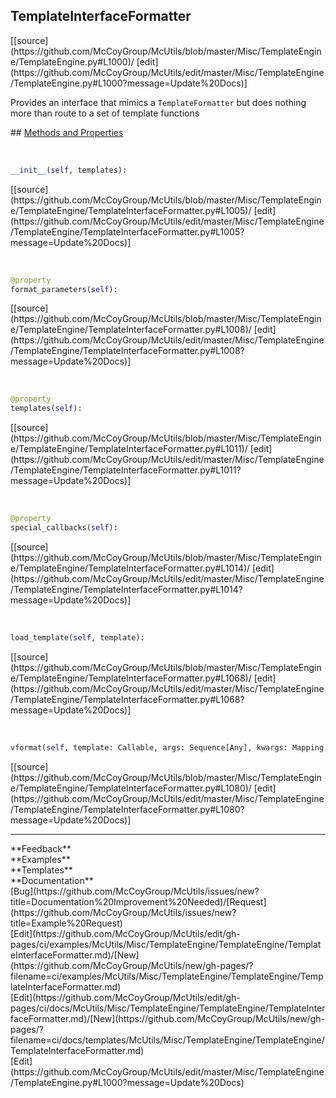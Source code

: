 ## <a id="McUtils.Misc.TemplateEngine.TemplateEngine.TemplateInterfaceFormatter">TemplateInterfaceFormatter</a> 

<div class="docs-source-link" markdown="1">
[[source](https://github.com/McCoyGroup/McUtils/blob/master/Misc/TemplateEngine/TemplateEngine.py#L1000)/
[edit](https://github.com/McCoyGroup/McUtils/edit/master/Misc/TemplateEngine/TemplateEngine.py#L1000?message=Update%20Docs)]
</div>

Provides an interface that mimics a `TemplateFormatter`
but does nothing more than route to a set of template functions







<div class="collapsible-section">
 <div class="collapsible-section collapsible-section-header" markdown="1">
## <a class="collapse-link" data-toggle="collapse" href="#methods" markdown="1"> Methods and Properties</a> <a class="float-right" data-toggle="collapse" href="#methods"><i class="fa fa-chevron-down"></i></a>
 </div>
 <div class="collapsible-section collapsible-section-body collapse show" id="methods" markdown="1">
 
<a id="McUtils.Misc.TemplateEngine.TemplateEngine.TemplateInterfaceFormatter.__init__" class="docs-object-method">&nbsp;</a> 
```python
__init__(self, templates): 
```
<div class="docs-source-link" markdown="1">
[[source](https://github.com/McCoyGroup/McUtils/blob/master/Misc/TemplateEngine/TemplateEngine/TemplateInterfaceFormatter.py#L1005)/
[edit](https://github.com/McCoyGroup/McUtils/edit/master/Misc/TemplateEngine/TemplateEngine/TemplateInterfaceFormatter.py#L1005?message=Update%20Docs)]
</div>


<a id="McUtils.Misc.TemplateEngine.TemplateEngine.TemplateInterfaceFormatter.format_parameters" class="docs-object-method">&nbsp;</a> 
```python
@property
format_parameters(self): 
```
<div class="docs-source-link" markdown="1">
[[source](https://github.com/McCoyGroup/McUtils/blob/master/Misc/TemplateEngine/TemplateEngine/TemplateInterfaceFormatter.py#L1008)/
[edit](https://github.com/McCoyGroup/McUtils/edit/master/Misc/TemplateEngine/TemplateEngine/TemplateInterfaceFormatter.py#L1008?message=Update%20Docs)]
</div>


<a id="McUtils.Misc.TemplateEngine.TemplateEngine.TemplateInterfaceFormatter.templates" class="docs-object-method">&nbsp;</a> 
```python
@property
templates(self): 
```
<div class="docs-source-link" markdown="1">
[[source](https://github.com/McCoyGroup/McUtils/blob/master/Misc/TemplateEngine/TemplateEngine/TemplateInterfaceFormatter.py#L1011)/
[edit](https://github.com/McCoyGroup/McUtils/edit/master/Misc/TemplateEngine/TemplateEngine/TemplateInterfaceFormatter.py#L1011?message=Update%20Docs)]
</div>


<a id="McUtils.Misc.TemplateEngine.TemplateEngine.TemplateInterfaceFormatter.special_callbacks" class="docs-object-method">&nbsp;</a> 
```python
@property
special_callbacks(self): 
```
<div class="docs-source-link" markdown="1">
[[source](https://github.com/McCoyGroup/McUtils/blob/master/Misc/TemplateEngine/TemplateEngine/TemplateInterfaceFormatter.py#L1014)/
[edit](https://github.com/McCoyGroup/McUtils/edit/master/Misc/TemplateEngine/TemplateEngine/TemplateInterfaceFormatter.py#L1014?message=Update%20Docs)]
</div>


<a id="McUtils.Misc.TemplateEngine.TemplateEngine.TemplateInterfaceFormatter.load_template" class="docs-object-method">&nbsp;</a> 
```python
load_template(self, template): 
```
<div class="docs-source-link" markdown="1">
[[source](https://github.com/McCoyGroup/McUtils/blob/master/Misc/TemplateEngine/TemplateEngine/TemplateInterfaceFormatter.py#L1068)/
[edit](https://github.com/McCoyGroup/McUtils/edit/master/Misc/TemplateEngine/TemplateEngine/TemplateInterfaceFormatter.py#L1068?message=Update%20Docs)]
</div>


<a id="McUtils.Misc.TemplateEngine.TemplateEngine.TemplateInterfaceFormatter.vformat" class="docs-object-method">&nbsp;</a> 
```python
vformat(self, template: Callable, args: Sequence[Any], kwargs: Mapping[str, Any]): 
```
<div class="docs-source-link" markdown="1">
[[source](https://github.com/McCoyGroup/McUtils/blob/master/Misc/TemplateEngine/TemplateEngine/TemplateInterfaceFormatter.py#L1080)/
[edit](https://github.com/McCoyGroup/McUtils/edit/master/Misc/TemplateEngine/TemplateEngine/TemplateInterfaceFormatter.py#L1080?message=Update%20Docs)]
</div>
 </div>
</div>












---


<div markdown="1" class="text-secondary">
<div class="container">
  <div class="row">
   <div class="col" markdown="1">
**Feedback**   
</div>
   <div class="col" markdown="1">
**Examples**   
</div>
   <div class="col" markdown="1">
**Templates**   
</div>
   <div class="col" markdown="1">
**Documentation**   
</div>
   <div class="col" markdown="1">
   
</div>
   <div class="col" markdown="1">
   
</div>
   <div class="col" markdown="1">
   
</div>
</div>
  <div class="row">
   <div class="col" markdown="1">
[Bug](https://github.com/McCoyGroup/McUtils/issues/new?title=Documentation%20Improvement%20Needed)/[Request](https://github.com/McCoyGroup/McUtils/issues/new?title=Example%20Request)   
</div>
   <div class="col" markdown="1">
[Edit](https://github.com/McCoyGroup/McUtils/edit/gh-pages/ci/examples/McUtils/Misc/TemplateEngine/TemplateEngine/TemplateInterfaceFormatter.md)/[New](https://github.com/McCoyGroup/McUtils/new/gh-pages/?filename=ci/examples/McUtils/Misc/TemplateEngine/TemplateEngine/TemplateInterfaceFormatter.md)   
</div>
   <div class="col" markdown="1">
[Edit](https://github.com/McCoyGroup/McUtils/edit/gh-pages/ci/docs/McUtils/Misc/TemplateEngine/TemplateEngine/TemplateInterfaceFormatter.md)/[New](https://github.com/McCoyGroup/McUtils/new/gh-pages/?filename=ci/docs/templates/McUtils/Misc/TemplateEngine/TemplateEngine/TemplateInterfaceFormatter.md)   
</div>
   <div class="col" markdown="1">
[Edit](https://github.com/McCoyGroup/McUtils/edit/master/Misc/TemplateEngine/TemplateEngine.py#L1000?message=Update%20Docs)   
</div>
   <div class="col" markdown="1">
   
</div>
   <div class="col" markdown="1">
   
</div>
   <div class="col" markdown="1">
   
</div>
</div>
</div>
</div>